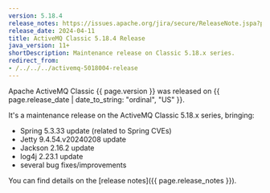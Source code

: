 ```yaml
---
version: 5.18.4
release_notes: https://issues.apache.org/jira/secure/ReleaseNote.jspa?projectId=12311210&version=12353760
release_date: 2024-04-11
title: ActiveMQ Classic 5.18.4 Release
java_version: 11+
shortDescription: Maintenance release on Classic 5.18.x series.
redirect_from:
- /../../../activemq-5018004-release
---
```

Apache ActiveMQ Classic {{ page.version }} was released on {{ page.release_date | date_to_string: "ordinal", "US" }}.

It's a maintenance release on the ActiveMQ Classic 5.18.x series, bringing:
- Spring 5.3.33 update (related to Spring CVEs)
- Jetty 9.4.54.v20240208 update
- Jackson 2.16.2 update
- log4j 2.23.1 update
- several bug fixes/improvements

You can find details on the [release notes]({{ page.release_notes }}).

